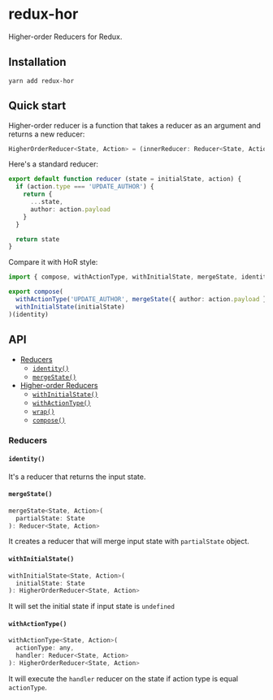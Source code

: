 # redux-hor

Higher-order Reducers for Redux.


## Installation

```
yarn add redux-hor
```


## Quick start

Higher-order reducer is a function that takes a reducer as an argument and returns a new reducer:

```typescript
HigherOrderReducer<State, Action> = (innerReducer: Reducer<State, Action>): Reducer<State, Action>
```

Here's a standard reducer:

```typescript
export default function reducer (state = initialState, action) {
  if (action.type === 'UPDATE_AUTHOR') {
    return {
      ...state,
      author: action.payload
    }
  }

  return state
}
```

Compare it with HoR style:

```typescript
import { compose, withActionType, withInitialState, mergeState, identity } from 'redux-hor'

export compose(
  withActionType('UPDATE_AUTHOR', mergeState({ author: action.payload })),
  withInitialState(initialState)
)(identity)
```


## API

* [Reducers](#utilities)
  + [`identity()`](#identity)
  + [`mergeState()`](#mergestate)
* [Higher-order Reducers](#higher-order-reducers)
  + [`withInitialState()`](#withinitialstate)
  + [`withActionType()`](#withactiontype)
  + [`wrap()`](#wrap)
  + [`compose()`](#compose)

### Reducers

#### `identity()`

It's a reducer that returns the input state.

#### `mergeState()`

```js
mergeState<State, Action>(
  partialState: State
): Reducer<State, Action>
```

It creates a reducer that will merge input state with `partialState` object.

#### `withInitialState()`

```js
withInitialState<State, Action>(
  initialState: State
): HigherOrderReducer<State, Action>
```

It will set the initial state if input state is `undefined`

#### `withActionType()`

```js
withActionType<State, Action>(
  actionType: any,
  handler: Reducer<State, Action>
): HigherOrderReducer<State, Action>
```

It will execute the `handler` reducer on the state if action type is equal `actionType`.

